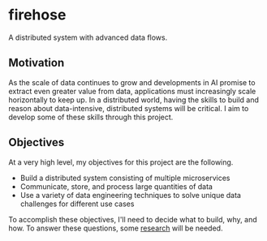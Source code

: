 # firehose

A distributed system with advanced data flows.

## Motivation

As the scale of data continues to grow and developments in AI promise to extract even greater value
from data, applications must increasingly scale horizontally to keep up. In a distributed world,
having the skills to build and reason about data-intensive, distributed systems will be critical.
I aim to develop some of these skills through this project.

## Objectives

At a very high level, my objectives for this project are the following.
- Build a distributed system consisting of multiple microservices
- Communicate, store, and process large quantities of data
- Use a variety of data engineering techniques to solve unique data challenges for different use cases

To accomplish these objectives, I'll need to decide what to build, why, and how.
To answer these questions, some [research](./docs/research.md) will be needed.

